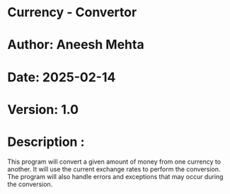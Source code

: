 # Currency - Convertor
# Author: Aneesh Mehta
# Date: 2025-02-14
# Version: 1.0
# Description : 
<p>This program will convert a given amount of money from one currency to another.
It will use the current exchange rates to perform the conversion.
The program will also handle errors and exceptions that may occur during the conversion.</p>
